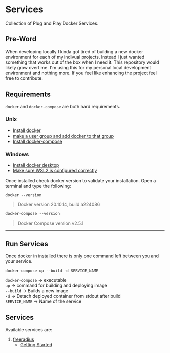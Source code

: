 # Services
Collection of Plug and Play Docker Services.

## Pre-Word
When developing locally I kinda got tired of building a new docker environment for each of my indivual projects. Instead
I just wanted something that works out of the box when I need it. This repository would likely grow overtime. I'm using
this for my personal local development environment and nothing more. If you feel like enhancing the project feel free
to contribute.

## Requirements

`docker` and `docker-compose` are both hard requirements.

### Unix
- [Install docker](https://docs.docker.com/engine/install/debian/)
- [make a user group and add docker to that group](https://docs.docker.com/engine/install/linux-postinstall/)
- [Install docker-compose](https://docs.docker.com/compose/install/)

### Windows
- [Install docker desktop](https://docs.docker.com/desktop/windows/install/)
- [Make sure WSL2 is configured correctly](https://docs.microsoft.com/en-us/windows/wsl/install-manual#step-4---download-the-linux-kernel-update-package)

Once installed check docker version to validate your installation. Open a terminal and type the following:
```
docker --version
```
> Docker version 20.10.14, build a224086

```
docker-compose --version
```
> Docker Compose version v2.5.1

------------------------------------------------------------------------------------------------------------------------

## Run Services
Once docker in installed there is only one command left between you and your service.
```
docker-compose up --build -d SERVICE_NAME
```

`docker-compose` -> executable \
`up` -> command for building and deploying image \
`--build` -> Builds a new image \
`-d` -> Detach deployed container from stdout after build \
`SERVICE_NAME` -> Name of the service

## Services
Available services are:
1. [freeradius]()
    - [Getting Started]()
